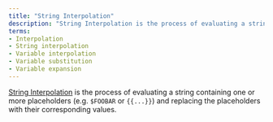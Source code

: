 ```yaml
---
title: "String Interpolation"
description: "String Interpolation is the process of evaluating a string  containing one or more placeholders (e.g. `$FOOBAR` or `{{...}}`) and replacing the placeholders with their corresponding values."
terms:
- Interpolation
- String interpolation
- Variable interpolation
- Variable substitution
- Variable expansion
---
```

[String Interpolation](https://en.wikipedia.org/wiki/String_interpolation) is the process of evaluating a string  containing one or more placeholders (e.g. `$FOOBAR` or `{{...}}`) and replacing the placeholders with their corresponding values.
